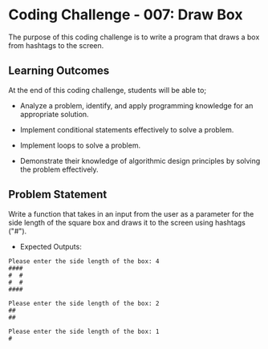 # Coding Challenge - 007: Draw Box

The purpose of this coding challenge is to write a program that draws a box from hashtags to the screen.

## Learning Outcomes

At the end of this coding challenge, students will be able to;

- Analyze a problem, identify, and apply programming knowledge for an appropriate solution.

- Implement conditional statements effectively to solve a problem.

- Implement loops to solve a problem.

- Demonstrate their knowledge of algorithmic design principles by solving the problem effectively.

## Problem Statement

Write a function that takes in an input from the user as a parameter for the side length of the square box and draws it to the screen using hashtags ("#").

- Expected Outputs:

```text
Please enter the side length of the box: 4
####
#  #
#  #
####

Please enter the side length of the box: 2
##
##

Please enter the side length of the box: 1
#
```

